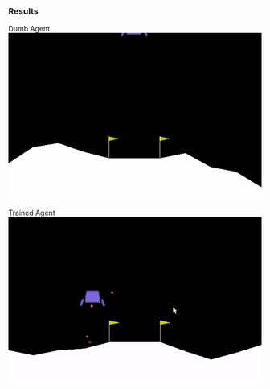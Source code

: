 ### Results

Dumb Agent
![alt text](lander_dumb.gif)

Trained Agent
![alt text](lander_trained.gif)
